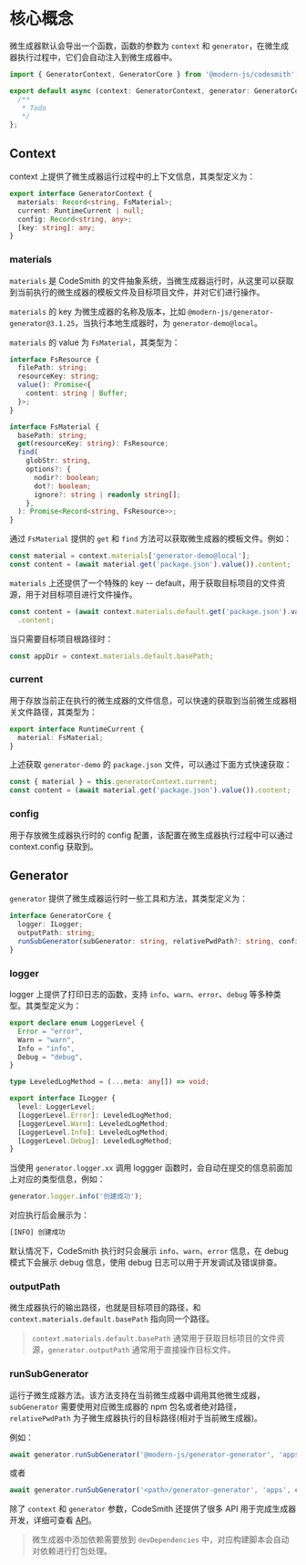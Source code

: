 # 核心概念

微生成器默认会导出一个函数，函数的参数为 `context` 和 `generator`，在微生成器执行过程中，它们会自动注入到微生成器中。

```ts
import { GeneratorContext, GeneratorCore } from '@modern-js/codesmith';

export default async (context: GeneratorContext, generator: GeneratorCore) => {
  /**
   * Todo
   */
};
```

## Context

context 上提供了微生成器运行过程中的上下文信息，其类型定义为：

```ts
export interface GeneratorContext {
  materials: Record<string, FsMaterial>;
  current: RuntimeCurrent | null;
  config: Record<string, any>;
  [key: string]: any;
}
```

### materials

`materials` 是 CodeSmith 的文件抽象系统，当微生成器运行时，从这里可以获取到当前执行的微生成器的模板文件及目标项目文件，并对它们进行操作。

`materials` 的 key 为微生成器的名称及版本，比如 `@modern-js/generator-generator@3.1.25`，当执行本地生成器时，为 `generator-demo@local`。

`materials` 的 value 为 `FsMaterial`，其类型为：

```ts
interface FsResource {
  filePath: string;
  resourceKey: string;
  value(): Promise<{
    content: string | Buffer;
  }>;
}

interface FsMaterial {
  basePath: string;
  get(resourceKey: string): FsResource;
  find(
    globStr: string,
    options?: {
      nodir?: boolean;
      dot?: boolean;
      ignore?: string | readonly string[];
    },
  ): Promise<Record<string, FsResource>>;
}
```

通过 `FsMaterial` 提供的 `get` 和 `find` 方法可以获取微生成器的模板文件。例如：

```ts
const material = context.materials['generator-demo@local'];
const content = (await material.get('package.json').value()).content;
```

`materials` 上还提供了一个特殊的 key -- default，用于获取目标项目的文件资源，用于对目标项目进行文件操作。

```ts
const content = (await context.materials.default.get('package.json').value())
  .content;
```

当只需要目标项目根路径时：

```ts
const appDir = context.materials.default.basePath;
```

### current

用于存放当前正在执行的微生成器的文件信息，可以快速的获取到当前微生成器相关文件路径，其类型为：

```ts
export interface RuntimeCurrent {
  material: FsMaterial;
}
```

上述获取 `generator-demo` 的 `package.json` 文件，可以通过下面方式快速获取：

```ts
const { material } = this.generatorContext.current;
const content = (await material.get('package.json').value()).content;
```

### config

用于存放微生成器执行时的 config 配置，该配置在微生成器执行过程中可以通过 context.config 获取到。

## Generator

`generator` 提供了微生成器运行时一些工具和方法，其类型定义为：

```ts
interface GeneratorCore {
  logger: ILogger;
  outputPath: string;
  runSubGenerator(subGenerator: string, relativePwdPath?: string, config?: Record<string, any>): Promise<void>;
}
```

### logger

logger 上提供了打印日志的函数，支持 `info`、`warn`、`error`、`debug` 等多种类型。其类型定义为：

```ts
export declare enum LoggerLevel {
  Error = "error",
  Warn = "warn",
  Info = "info",
  Debug = "debug",
}

type LeveledLogMethod = (...meta: any[]) => void;

export interface ILogger {
  level: LoggerLevel;
  [LoggerLevel.Error]: LeveledLogMethod;
  [LoggerLevel.Warn]: LeveledLogMethod;
  [LoggerLevel.Info]: LeveledLogMethod;
  [LoggerLevel.Debug]: LeveledLogMethod;
}
```

当使用 `generator.logger.xx` 调用 loggger 函数时，会自动在提交的信息前面加上对应的类型信息，例如：

```ts
generator.logger.info('创建成功');
```

对应执行后会展示为：

```bash
[INFO] 创建成功
```

默认情况下，CodeSmith 执行时只会展示 `info`、`warn`、`error` 信息，在 debug 模式下会展示 debug 信息，使用 debug 日志可以用于开发调试及错误排查。

### outputPath

微生成器执行的输出路径，也就是目标项目的路径，和 `context.materials.default.basePath` 指向同一个路径。

> `context.materials.default.basePath` 通常用于获取目标项目的文件资源，`generator.outputPath` 通常用于直接操作目标文件。

### runSubGenerator

运行子微生成器方法。该方法支持在当前微生成器中调用其他微生成器，`subGenerator` 需要使用对应微生成器的 npm 包名或者绝对路径，`relativePwdPath` 为子微生成器执行的目标路径(相对于当前微生成器)。

例如：

```ts
await generator.runSubGenerator('@modern-js/generator-generator', 'apps', context.config);
```

或者

```ts
await generator.runSubGenerator('<path>/generator-generator', 'apps', context.config);
```

除了 `context` 和 `generator` 参数，CodeSmith 还提供了很多 API 用于完成生成器开发，详细可查看 [API](./api/index.md)。

> 微生成器中添加依赖需要放到 `devDependencies` 中，对应构建脚本会自动对依赖进行打包处理。
